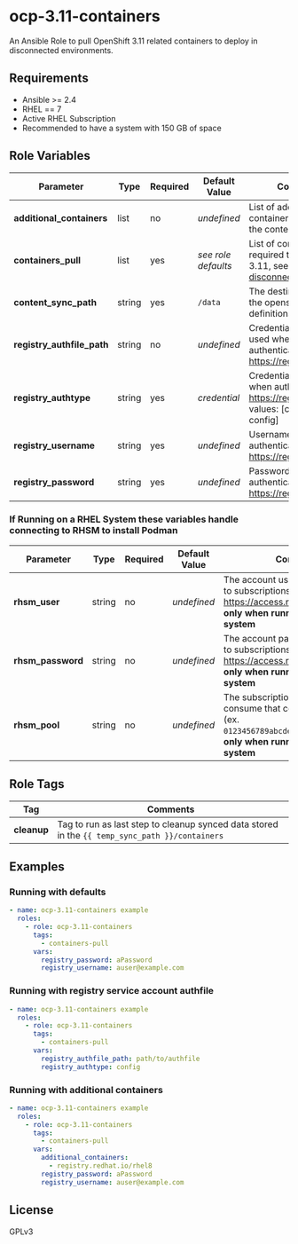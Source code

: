 ocp-3.11-containers
=========

An Ansible Role to pull OpenShift 3.11 related containers to deploy in disconnected environments.

Requirements
------------

- Ansible >= 2.4
- RHEL == 7
- Active RHEL Subscription
- Recommended to have a system with 150 GB of space

Role Variables
--------------

| Parameter | Type | Required | Default Value | Comments |
| --- | --- | --- | --- | --- |
| **additional_containers** | list | no | *undefined* | List of additional containers to pull into the content_sync |
| **containers_pull** | list | yes | *see role defaults* | List of containers required to run OCP 3.11, see [disconnected_install](https://docs.openshift.com/container-platform/3.11/install/disconnected_install.html) |
| **content_sync_path** | string | yes | `/data` | The destination path for the openscap OVAL definitions |
| **registry_authfile_path** | string | no | *undefined* | Credential authfile path used when authenticating to https://registry.redhat.io |
| **registry_authtype** | string | yes | *credential* | Credential type used when authenticating to https://registry.redhat.io, values: [credential, config] |
| **registry_username** | string | yes | *undefined* | Username to use when authenticating to https://registry.redhat.io |
| **registry_password** | string | yes | *undefined* | Password to use when authenticating to https://registry.redhat.io |

### If Running on a RHEL System these variables handle connecting to RHSM to install Podman
| Parameter | Type | Required | Default Value | Comments |
| --- | --- | --- | --- | --- |
| **rhsm_user** | string | no | *undefined* | The account username with access to subscriptions on https://access.redhat.com, **required only when running from a RHEL system** |
| **rhsm_password** | string | no | *undefined* | The account password with access to subscriptions on https://access.redhat.com, **required only when running from a RHEL system** |
| **rhsm_pool** | string | no | *undefined* | The subscription pool IDs to consume that contain OCP 3.11. (ex. `0123456789abcdef0123456789abcdef`), **only when running from a RHEL system** |

Role Tags
---------
| Tag | Comments |
| --- | --- |
| **cleanup** | Tag to run as last step to cleanup synced data stored in the `{{ temp_sync_path }}/containers` |

Examples
--------

### Running with defaults
```yaml
- name: ocp-3.11-containers example
  roles:
    - role: ocp-3.11-containers
      tags:
        - containers-pull
      vars:
        registry_password: aPassword
        registry_username: auser@example.com
```

### Running with registry service account authfile
```yaml
- name: ocp-3.11-containers example
  roles:
    - role: ocp-3.11-containers
      tags:
        - containers-pull
      vars:
        registry_authfile_path: path/to/authfile
        registry_authtype: config
```

### Running with additional containers
```yaml
- name: ocp-3.11-containers example
  roles:
    - role: ocp-3.11-containers
      tags:
        - containers-pull
      vars:
        additional_containers:
          - registry.redhat.io/rhel8
        registry_password: aPassword
        registry_username: auser@example.com
```

License
-------

GPLv3
